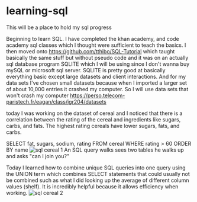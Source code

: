 # learning-sql
This will be a place to hold my sql progress

Beginning to learn SQL. I have completed the khan academy, and code academy sql classes which I thought were sufficient to teach the basics. I then moved onto https://github.com/tthibo/SQL-Tutorial which taught basically the same stuff but without pseudo code and it was on an actually sql database program SQLITE which I will be using since I don't wanna buy mySQL or microsoft sql server.
SQLITE is pretty good at basically everything basic except large datasets and client interactions. And for my data sets I've chosen small datasets because when I imported a larger set of about 10,000 entries it crashed my computer. So I will use data sets that won't crash my computer https://perso.telecom-paristech.fr/eagan/class/igr204/datasets

today I was working on the dataset of cereal and I noticed that there is a correlation between the rating of the cereal and ingredients like sugars, carbs, and fats. The highest rating cereals have lower sugars, fats, and carbs.

SELECT fat, sugars, sodium, rating FROM cereal WHERE rating > 60 ORDER BY name
![sql cereal 1](https://user-images.githubusercontent.com/31829494/31058412-f1a1d744-a6a7-11e7-9559-dca65aeaf330.PNG)
An SQL query walks sees two tables he walks up and asks "can I join you?"


Today I learned how to combine unique SQL queries into one query using the UNION term which combines SELECT statements that could usually not be combined such as what I did looking up the average of different column values (shelf). It is incredibly helpful because it allows efficiency when working. 
![sql cereal 2](https://user-images.githubusercontent.com/31829494/31257226-4536d1e2-a9ec-11e7-8412-595e9b63c386.PNG)
